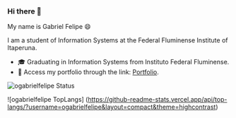 ### Hi there 👋

  
My name is Gabriel Felipe 😄

I am a student of Information Systems at the Federal Fluminense Institute of Itaperuna.

 - 🎓 Graduating in Information Systems from Instituto Federal Fluminense.
 - 🔗 Access my portfolio through the link: [Portfolio](https://ogabrielfelipe.com.br/).

![ogabrielfelipe Status](https://github-readme-stats.vercel.app/api?username=ogabrielfelipe&show_icons=true&theme=highcontrast)

![ogabrielfelipe TopLangs] (https://github-readme-stats.vercel.app/api/top-langs/?username=ogabrielfelipe&layout=compact&theme=highcontrast)
